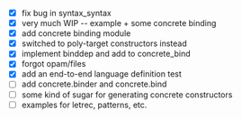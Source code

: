 - [x] fix bug in syntax_syntax
- [x] very much WIP -- example + some concrete binding
- [x] add concrete binding module
- [x] switched to poly-target constructors instead
- [x] implement binddep and add to concrete_bind
- [x] forgot opam/files
- [x] add an end-to-end language definition test
- [ ] add concrete.binder and concrete.bind
- [ ] some kind of sugar for generating concrete constructors
- [ ] examples for letrec, patterns, etc.
